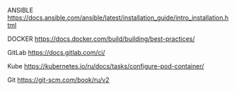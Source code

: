 ANSIBLE
https://docs.ansible.com/ansible/latest/installation_guide/intro_installation.html

DOCKER 
https://docs.docker.com/build/building/best-practices/


GitLab
https://docs.gitlab.com/ci/

Kube
https://kubernetes.io/ru/docs/tasks/configure-pod-container/

Git
https://git-scm.com/book/ru/v2